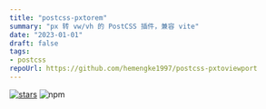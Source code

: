```yaml
---
title: "postcss-pxtorem"
summary: "px 转 vw/vh 的 PostCSS 插件，兼容 vite"
date: "2023-01-01"
draft: false
tags:
- postcss
repoUrl: https://github.com/hemengke1997/postcss-pxtoviewport
---
```


[![stars](https://img.shields.io/github/stars/hemengke1997/postcss-pxtoviewport.svg?style=social&label=Stars)](https://github.com/hemengke1997/postcss-pxtoviewport)
![npm](https://img.shields.io/npm/v/@minko-fe/postcss-pxtoviewport?labelColor=rgb(104%2C%20104%2C%20104)&color=rgb(20%20158%20202%2F%201))
